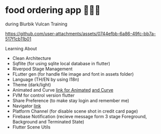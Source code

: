 # food ordering app 🍔😋📱
during Blurbik Vulcan Training

https://github.com/user-attachments/assets/0744efbb-6a86-49fc-bb7a-517f1cb11b01

Learning About
- Clean Architecture
- Sqflite (for using sqlite local database in flutter)
- Riverpod Stage Management
- FLutter gen (for handle file image and font in assets folder)
- Language (TH/EN by using I18n)
- Theme (dark/light)
- Animated and Curve [link for Animated](https://docs.flutter.dev/ui/widgets/animation) [and Curve](https://api.flutter.dev/flutter/animation/Curves-class.html)
- FVM for control version flutter
- Share Preference (to make stay login and remember me)
- Navigator [link](https://medium.com/goodwin-corporation/flutter-ว่ากันด้วยเรื่อง-push-push-pop-pop-pop-pop-push-push-9960304447c3)
- Platform Channel (for disable scene shot in credit card page)
- Firebase Notification (recieve message form 3 stage Foreground, Background and Terminated State)
- Flutter Scene Utils 


